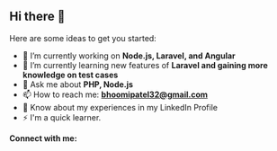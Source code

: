 ## Hi there 👋

<!--
**bhoomipatel32/bhoomipatel32** is a ✨ _special_ ✨ repository because its `README.md` (this file) appears on your GitHub profile. -->

Here are some ideas to get you started:

- 🔭 I’m currently working on **Node.js, Laravel, and Angular**
- 🌱 I’m currently learning new features of **Laravel and gaining more knowledge on test cases**
- 💬 Ask me about **PHP, Node.js**
- 📫 How to reach me: **bhoomipatel32@gmail.com**
- 📄 Know about my experiences in my LinkedIn Profile
- ⚡ I'm a quick learner.

**Connect with me:**
